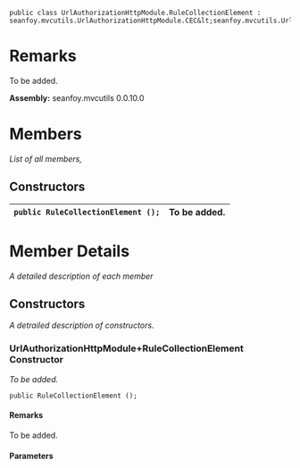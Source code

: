 
```
public class UrlAuthorizationHttpModule.RuleCollectionElement : seanfoy.mvcutils.UrlAuthorizationHttpModule.CEC&lt;seanfoy.mvcutils.UrlAuthorizationHttpModule.RuleElement&gt;
```

# Remarks #
To be added.

**Assembly:** seanfoy.mvcutils 0.0.10.0

# Members #
_List of all members,_

## Constructors ##
| `public RuleCollectionElement ();`  | To be added. |
|:------------------------------------|:-------------|


# Member Details #
_A detailed description of each member_

## Constructors ##
_A detrailed description of constructors._

### UrlAuthorizationHttpModule+RuleCollectionElement Constructor ###
_To be added._
```
public RuleCollectionElement ();
```

#### Remarks ####
To be added.

#### Parameters ####